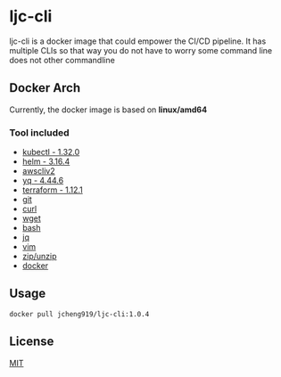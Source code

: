 # ljc-cli

ljc-cli is a docker image that could empower the CI/CD pipeline. It has multiple CLIs so that way you do not have to worry some command line does not other commandline

## Docker Arch

Currently, the docker image is based on **linux/amd64**

### Tool included

- [kubectl - 1.32.0](https://kubernetes.io/docs/reference/kubectl/)
- [helm - 3.16.4](https://helm.sh/)
- [awscliv2](https://docs.aws.amazon.com/cli/latest/userguide/getting-started-install.html)
- [yq - 4.44.6](https://mikefarah.gitbook.io/yq)
- [terraform - 1.12.1](https://developer.hashicorp.com/terraform)
- [git](https://git-scm.com/downloads)
- [curl](https://curl.se/)
- [wget](https://www.gnu.org/software/wget/)
- [bash](https://www.gnu.org/software/bash/)
- [jq](https://jqlang.org/)
- [vim](https://www.vim.org/)
- [zip/unzip](https://www.geeksforgeeks.org/how-to-install-zip-and-unzip-in-linux/)
- [docker](https://docs.docker.com/get-started/)

## Usage

```
docker pull jcheng919/ljc-cli:1.0.4
```

## License

[MIT](https://choosealicense.com/licenses/mit/)
